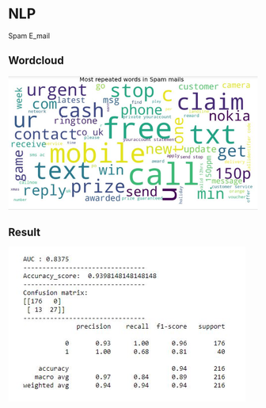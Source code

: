 # NLP

Spam E_mail


## Wordcloud

![alt text](https://github.com/tanerant/NLP/blob/main/spapm.JPG)

## Result


![alt text](https://github.com/tanerant/NLP/blob/main/result.JPG)
